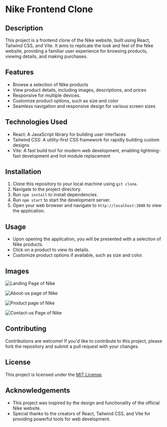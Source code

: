 # Nike Frontend Clone

## Description
This project is a frontend clone of the Nike website, built using React, Tailwind CSS, and Vite. It aims to replicate the look and feel of the Nike website, providing a familiar user experience for browsing products, viewing details, and making purchases.

## Features
- Browse a selection of Nike products
- View product details, including images, descriptions, and prices
- Responsive for multiple devices.
- Customize product options, such as size and color
- Seamless navigation and responsive design for various screen sizes

## Technologies Used
- React: A JavaScript library for building user interfaces
- Tailwind CSS: A utility-first CSS framework for rapidly building custom designs
- Vite: A fast build tool for modern web development, enabling lightning-fast development and hot module replacement

## Installation
1. Clone this repository to your local machine using `git clone`.
2. Navigate to the project directory.
3. Run `npm install` to install dependencies.
4. Run `npm start` to start the development server.
5. Open your web browser and navigate to `http://localhost:3000` to view the application.

## Usage
- Upon opening the application, you will be presented with a selection of Nike products.
- Click on a product to view its details.
- Customize product options if available, such as size and color.

## Images


![Landing Page of Nike](https://github.com/DipakSarmah/Nike_Frontend_clone/assets/92313801/9a449660-11d3-4544-8c1a-d5ae80581d39)

![About-us page of Nike](https://github.com/DipakSarmah/Nike_Frontend_clone/assets/92313801/8a14a909-64b3-4a64-bb07-1a668c762f29)

![Product page of Nike](https://github.com/DipakSarmah/Nike_Frontend_clone/assets/92313801/226caf4d-7dc4-48c0-b1a4-5168d1a556f7)

![Contact-us Page of Nike](https://github.com/DipakSarmah/Nike_Frontend_clone/assets/92313801/3a1b9562-efcc-4912-ab00-3d01468571e6)

## Contributing
Contributions are welcome! If you'd like to contribute to this project, please fork the repository and submit a pull request with your changes.

## License
This project is licensed under the [MIT License](LICENSE).

## Acknowledgements
- This project was inspired by the design and functionality of the official Nike website.
- Special thanks to the creators of React, Tailwind CSS, and Vite for providing powerful tools for web development.
